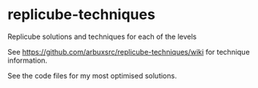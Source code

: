 # replicube-techniques
Replicube solutions and techniques for each of the levels

See https://github.com/arbuxsrc/replicube-techniques/wiki for technique information.

See the code files for my most optimised solutions.
